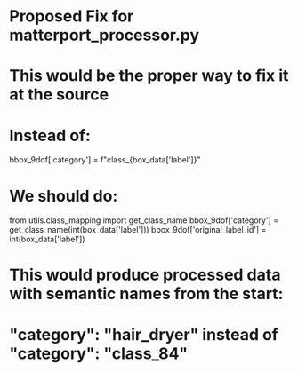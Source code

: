 # Proposed Fix for matterport_processor.py 
# This would be the proper way to fix it at the source

# Instead of:
bbox_9dof['category'] = f"class_{box_data['label']}"

# We should do:
from utils.class_mapping import get_class_name
bbox_9dof['category'] = get_class_name(int(box_data['label']))
bbox_9dof['original_label_id'] = int(box_data['label'])

# This would produce processed data with semantic names from the start:
# "category": "hair_dryer" instead of "category": "class_84"